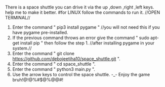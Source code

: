There is a space shuttle you can drive it via the up ,down ,right ,left keys.
help me to make it better.
#for LINUX follow the commands to run it.
//OPEN TERMINAL//
1. Enter the command " pip3 install pygame " //you will not need this if you have pygame pre-installed.
2. If the previous command throws an error give the command " sudo apt-get install pip " then follow the step 1.
//after installing pygame in your system.//
3. Enter the command " git clone https://github.com/debojeetjha10/space_shuttle.git ".
4. Enter the command " cd space_shuttle ".
5. Enter the command " python3 main.py ".
6. Use the arrow keys to control the space shuttle.
-_- Enjoy the game bruh!@!@%#$@%@@#!
